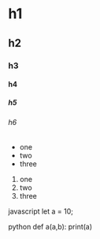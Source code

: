# h1
## h2
### h3
#### h4
##### h5
###### h6

- one
- two
- three

1. one
1. two
1. three

javascript
let a = 10;

python
def a(a,b):
print(a)